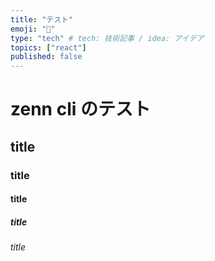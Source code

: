 ```yaml
---
title: "テスト"
emoji: "🦔"
type: "tech" # tech: 技術記事 / idea: アイデア
topics: ["react"]
published: false
---
```


# zenn cli のテスト

## title
### title
#### title
##### title
###### title

